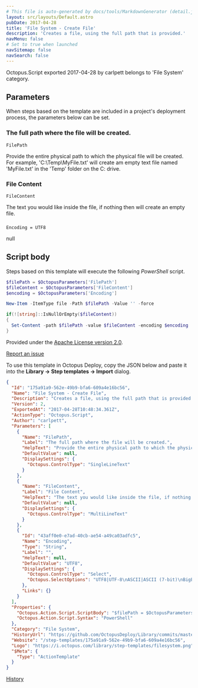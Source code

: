 ```yaml
---
# This file is auto-generated by docs/tools/MarkdownGenerator (detail.js)
layout: src/layouts/Default.astro
pubDate: 2017-04-28
title: 'File System - Create File'
description: 'Creates a file, using the full path that is provided.'
navMenu: false
# Set to true when launched
navSitemap: false
navSearch: false
---
```


Octopus.Script exported 2017-04-28 by carlpett belongs to 'File System' category.

## Parameters

When steps based on the template are included in a project's deployment process, the parameters below can be set.


<div class="param">

### The full path where the file will be created.

`FilePath`

Provide the entire physical path to which the physical file will be created. For example, 'C:\Temp\MyFile.txt' will create am empty text file named 'MyFile.txt' in the 'Temp' folder on the C: drive.

</div>
        
<div class="param">

### File Content

`FileContent`

The text you would like inside the file, if nothing then will create an empty file.

</div>
        
<div class="param">

### 

`Encoding = UTF8`

null

</div>
        

## Script body

Steps based on this template will execute the following *PowerShell* script.

```powershell
$filePath = $OctopusParameters['FilePath']
$fileContent = $OctopusParameters['FileContent']
$encoding = $OctopusParameters['Encoding']

New-Item -ItemType file -Path $filePath -Value '' -force

if(![string]::IsNullOrEmpty($fileContent))
{
  Set-Content -path $filePath -value $fileContent -encoding $encoding
}
```

Provided under the [Apache License version 2.0](https://github.com/OctopusDeploy/Library/blob/master/LICENSE.txt).

[Report an issue](https://github.com/OctopusDeploy/Library/issues/new?assignees=&labels=&projects=&template=bug-report.yml&title=Issue%20with%20File%20System%20-%20Create%20File&step-template=File%20System%20-%20Create%20File)

<div class="get-json">

To use this template in Octopus Deploy, copy the JSON below and paste it into the **Library → Step templates → Import** dialog.

```json
{
  "Id": "175a91a9-562e-49b9-bfa6-609a4e16bc56",
  "Name": "File System - Create File",
  "Description": "Creates a file, using the full path that is provided.",
  "Version": 2,
  "ExportedAt": "2017-04-28T10:48:34.361Z",
  "ActionType": "Octopus.Script",
  "Author": "carlpett",
  "Parameters": [
    {
      "Name": "FilePath",
      "Label": "The full path where the file will be created.",
      "HelpText": "Provide the entire physical path to which the physical file will be created. For example, 'C:\\Temp\\MyFile.txt' will create am empty text file named 'MyFile.txt' in the 'Temp' folder on the C: drive.",
      "DefaultValue": null,
      "DisplaySettings": {
        "Octopus.ControlType": "SingleLineText"
      }
    },
    {
      "Name": "FileContent",
      "Label": "File Content",
      "HelpText": "The text you would like inside the file, if nothing then will create an empty file.",
      "DefaultValue": null,
      "DisplaySettings": {
        "Octopus.ControlType": "MultiLineText"
      }
    },
    {
      "Id": "43aff0e0-e7ad-40cb-ae54-a49ca03adfc5",
      "Name": "Encoding",
      "Type": "String",
      "Label": "",
      "HelpText": null,
      "DefaultValue": "UTF8",
      "DisplaySettings": {
        "Octopus.ControlType": "Select",
        "Octopus.SelectOptions": "UTF8|UTF-8\nASCII|ASCII (7-bit)\nBigEndianUnicode|UTF-16 (big-endian)\nByte|Encodes as byte sequence\nUnicode|UTF-16 (little-endian)\nUTF7|UTF-7\nUnknown|Binary"
      },
      "Links": {}
    }
  ],
  "Properties": {
    "Octopus.Action.Script.ScriptBody": "$filePath = $OctopusParameters['FilePath']\n$fileContent = $OctopusParameters['FileContent']\n$encoding = $OctopusParameters['Encoding']\n\nNew-Item -ItemType file -Path $filePath -Value '' -force\n\nif(![string]::IsNullOrEmpty($fileContent))\n{\n  Set-Content -path $filePath -value $fileContent -encoding $encoding\n}",
    "Octopus.Action.Script.Syntax": "PowerShell"
  },
  "Category": "File System",
  "HistoryUrl": "https://github.com/OctopusDeploy/Library/commits/master/step-templates//opt/buildagent/work/75443764cd38076d/step-templates/file-system-create-file.json",
  "Website": "/step-templates/175a91a9-562e-49b9-bfa6-609a4e16bc56",
  "Logo": "https://i.octopus.com/library/step-templates/filesystem.png",
  "$Meta": {
    "Type": "ActionTemplate"
  }
}
```

[History](https://github.com/OctopusDeploy/Library/commits/master/step-templates/https://github.com/OctopusDeploy/Library/commits/master/step-templates//opt/buildagent/work/75443764cd38076d/step-templates/file-system-create-file.json)

</div>
